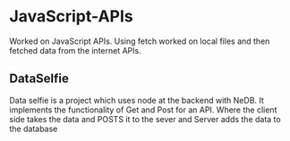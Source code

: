 # JavaScript-APIs
Worked on JavaScript APIs. Using fetch worked on local files and then fetched data from the internet APIs. 

## DataSelfie 
Data selfie is a project which uses node at the backend with NeDB. It implements the functionality of Get and Post for an API. Where the client side takes the data and POSTS it to the sever and Server adds the data to the database
